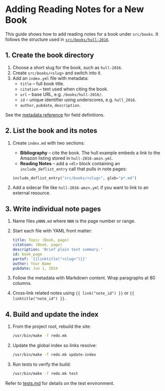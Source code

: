 # Adding Reading Notes for a New Book

This guide shows how to add reading notes for a book under `src/books`.
It follows the structure used in
[`src/books/hull-2016`](../../src/books/hull-2016).

## 1. Create the book directory

1. Choose a short slug for the book, such as `hull-2016`.
2. Create `src/books/<slug>` and switch into it.
3. Add an `index.yml` file with metadata:
   - `title` – full book title.
   - `citation` – text used when citing the book.
   - `url` – base URL, e.g. `/books/hull-2016/`.
   - `id` – unique identifier using underscores, e.g. `hull_2016`.
   - `author`, `pubdate`, `description`.

See the [metadata reference](../reference/metadata-fields.md) for field
definitions.

## 2. List the book and its notes

1. Create `index.md` with two sections:
   - **Bibliography** – cite the book. The hull example embeds a link to the
     Amazon listing stored in `hull-2016-amzn.yml`.
   - **Reading Notes** – add a `<dl>` block containing an
     `include_deflist_entry` call that pulls in note pages:

   ```python
   include_deflist_entry("src/books/<slug>", glob="p*.md")
   ```

2. Add a sidecar file like `hull-2016-amzn.yml` if you want to link to an
   external resource.

## 3. Write individual note pages

1. Name files `pNNN.md` where `NNN` is the page number or range.
2. Start each file with YAML front matter:

   ```yaml
   title: Topic (Book, page)
   citation: (Book, page)
   description: 'Brief plain text summary.'
   id: book_page
   partof: '{{linktitle("<slug>")}}'
   author: Your Name
   pubdate: Jun 1, 2024
   ```

3. Follow the metadata with Markdown content. Wrap paragraphs at 80 columns.
4. Cross‑link related notes using `{{ link("note_id") }}` or
   `{{ linktitle("note_id") }}`.

## 4. Build and update the index

1. From the project root, rebuild the site:

   ```bash
   /usr/bin/make -f redo.mk
   ```

2. Update the global index so links resolve:

   ```bash
   /usr/bin/make -f redo.mk update-index
   ```

3. Run tests to verify the build:

   ```bash
   /usr/bin/make -f redo.mk test
   ```

Refer to [tests.md](tests.md) for details on the test environment.

